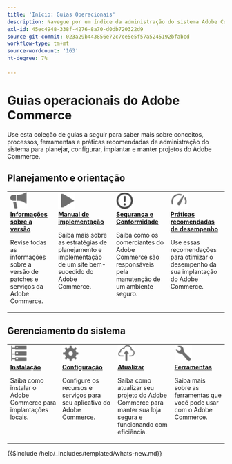 ```yaml
---
title: 'Início: Guias Operacionais'
description: Navegue por um índice da administração do sistema Adobe Commerce e da documentação operacional do produto.
exl-id: 45ec4948-338f-4276-8a70-d0db720322d9
source-git-commit: 023a29b443856e72c7ce5e5f57a5245192bfabcd
workflow-type: tm+mt
source-wordcount: '163'
ht-degree: 7%

---
```



# Guias operacionais do Adobe Commerce

Use esta coleção de guias a seguir para saber mais sobre conceitos, processos, ferramentas e práticas recomendadas de administração do sistema para planejar, configurar, implantar e manter projetos do Adobe Commerce.

## Planejamento e orientação

<table>
<tr>
  <td valign="top">
    <a href="../release/release-notes/overview.md">
      <img alt="Informações da versão" src="../assets/icons/promote.svg" width="40"/>
    </a>
    <div>
      <a href="../release/release-notes/overview.md"><strong>Informações sobre a versão</strong></a>
      <p>Revise todas as informações sobre a versão de patches e serviços da Adobe Commerce.</p>
    </div>
  </td>
    <td valign="top">
    <a href="../implementation-playbook/overview.md">
      <img alt="Implementação" src="../assets/icons/play.svg" width="40"/>
    </a>
    <div>
      <a href="../implementation-playbook/overview.md"><strong>Manual de implementação</strong></a>
      <p>Saiba mais sobre as estratégias de planejamento e implementação de um site bem-sucedido do Adobe Commerce.</p>
    </div>
  </td>
  <td valign="top">
    <a href="../security-and-compliance/overview.md">
       <img alt="Enterprise" src="../assets/icons/alert-circle.svg" width="40"/>
    </a>
    <div>
      <a href="../security-and-compliance/overview.md"><strong>Segurança e Conformidade</strong></a>
      <p>Saiba como os comerciantes do Adobe Commerce são responsáveis pela manutenção de um ambiente seguro.</p>
    </div>
  </td>
    <td valign="top">
    <a href="../performance/overview.md">
       <img alt="Desempenho" src="../assets/icons/gauge.svg" width="40"/>
    </a>
    <div>
      <a href="../performance/overview.md"><strong>Práticas recomendadas de desempenho</strong></a>
      <p>Use essas recomendações para otimizar o desempenho da sua implantação do Adobe Commerce.</p>
    </div>
  </td>
</tr>
</table>

## Gerenciamento do sistema

<table>
<tr>
  <td valign="top">
    <a href="../installation/overview.md">
      <img alt="Instalação (no local)" src="../assets/icons/servers.svg" width="40"/>
    </a>
    <div>
      <a href="../installation/overview.md"><strong>Instalação</strong></a>
      <p>Saiba como instalar o Adobe Commerce para implantações locais.</p>
    </div>
  </td>
  <td valign="top">
    <a href="../configuration/overview.md">
      <img alt="Configuração" src="../assets/icons/settings.svg" width="40"/>
    </a>
    <div>
      <a href="../configuration/overview.md"><strong>Configuração</strong></a>
      <p>Configure os recursos e serviços para seu aplicativo do Adobe Commerce.</p>
    </div>
  </td>
  <td valign="top">
    <a href="../upgrade/overview.md">
      <img alt="Atualizar" src="../assets/icons/upload-cloud.svg" width="40"/>
    </a>
    <div>
      <a href="../upgrade/overview.md"><strong>Atualizar</strong></a>
      <p>Saiba como atualizar seu projeto do Adobe Commerce para manter sua loja segura e funcionando com eficiência.</p>
    </div>
  </td>
  <td valign="top">
    <a href="../tools/overview.md">
       <img alt="Ferramentas" src="../assets/icons/wrench.svg" width="40"/>
    </a>
    <div>
      <a href="../tools/overview.md"><strong>Ferramentas</strong></a>
      <p>Saiba mais sobre as ferramentas que você pode usar com o Adobe Commerce.</p>
    </div>
  </td>
</tr>
</table>

{{$include /help/_includes/templated/whats-new.md}}

<!-- Last updated from includes: 2025-09-02 02:22:42 -->
